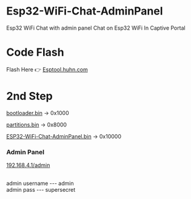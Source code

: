 # Esp32-WiFi-Chat-AdminPanel
Esp32 WiFi Chat with admin panel
Chat on Esp32 WiFi In Captive Portal

# Code Flash
Flash Here 👉 <a href="https://esptool.huhn.com/">Esptool.huhn.com</a>
# 2nd Step
<a href="https://github.com/esp32king/Esp32-WiFi-Chat-AdminPanel/raw/refs/heads/main/bootloader.bin">bootloader.bin</a> → 0x1000

<a href="https://github.com/esp32king/Esp32-WiFi-Chat-AdminPanel/raw/refs/heads/main/bootloader.bin">partitions.bin</a> → 0x8000

<a href="https://github.com/esp32king/Esp32-WiFi-Chat-AdminPanel/raw/refs/heads/main/Esp32-WiFi-Chat-AdminPanle.bin">ESP32-WiFi-Chat-AdminPanel.bin</a> → 0x10000

### Admin Panel
 <a href="http://192.168.4.1/admin/">192.168.4.1/admin</a>
 
 <br>admin username ---  admin </br>
 admin pass     ---  supersecret


